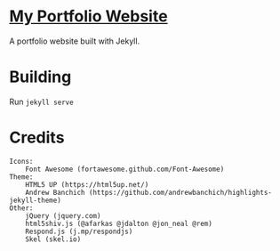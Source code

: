 # [My Portfolio Website](https://alexknowlton313.github.io/)

A portfolio website built with Jekyll. 

# Building

Run `jekyll serve`

# Credits

	Icons:
		Font Awesome (fortawesome.github.com/Font-Awesome)
	Theme:
		HTML5 UP (https://html5up.net/)
		Andrew Banchich (https://github.com/andrewbanchich/highlights-jekyll-theme)
	Other:
		jQuery (jquery.com)
		html5shiv.js (@afarkas @jdalton @jon_neal @rem)
		Respond.js (j.mp/respondjs)
		Skel (skel.io)
